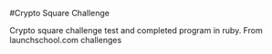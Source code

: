 #Crypto Square Challenge

Crypto square challenge test and completed program in ruby.
From launchschool.com challenges
